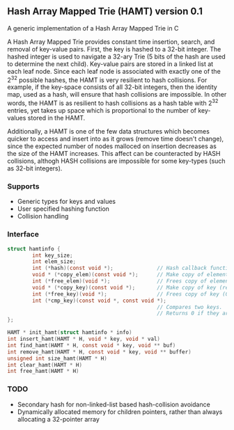 ## Hash Array Mapped Trie (HAMT) version 0.1

A generic implementation of a Hash Array Mapped Trie in C

A Hash Array Mapped Trie provides constant time insertion, search, and removal of key-value pairs.
First, the key is hashed to a 32-bit integer.
The hashed integer is used to navigate a 32-ary Trie
(5 bits of the hash are used to determine the next child).
Key-value pairs are stored in a linked list at each leaf node.  Since each leaf node is
associated with exactly one of the 2<sup>32</sup> possible hashes, the HAMT is very resilient to hash collisions.
For example, if the key-space consists of all 32-bit integers, then the identity map, used as a hash,
will ensure that hash collisions are impossible.
In other words, the HAMT is as resilient to hash collisions as a hash table with 2<sup>32</sup> entries, yet takes
up space which is proportional to the number of key-values stored in the HAMT.

Additionally, a HAMT is one of the few data structures which becomes quicker to access and insert into
as it grows (remove time doesn't change), since the expected number of nodes malloced on insertion decreases
as the size of the HAMT increases.  This affect can be counteracted by HASH collisions, althogh HASH
collisions are impossible for some key-types (such as 32-bit integers).

### Supports

+ Generic types for keys and values
+ User specified hashing function
+ Collision handling

### Interface

```C
struct hamtinfo {
        int key_size;
        int elem_size;
        int (*hash)(const void *);              // Hash callback function
        void * (*copy_elem)(const void *);      // Make copy of element (returns pointer)
        int (*free_elem)(void *);               // Frees copy of element (0 for success)
        void * (*copy_key)(const void *);       // Make copy of key (returns pointer)
        int (*free_key)(void *);                // Frees copy of key (0 for success)
        int (*cmp_key)(const void *, const void *);
                                                // Compares two keys.
                                                // Returns 0 if they are the same.
};

HAMT * init_hamt(struct hamtinfo * info)
int insert_hamt(HAMT * H, void * key, void * val)
int find_hamt(HAMT * H, const void * key, void ** buf)
int remove_hamt(HAMT * H, const void * key, void ** buffer)
unsigned int size_hamt(HAMT * H)
int clear_hamt(HAMT * H)
int free_hamt(HAMT * H)
```

### TODO
+ Secondary hash for non-linked-list based hash-collision avoidance
+ Dynamically allocated memory for children pointers, rather than always allocating a 32-pointer array
